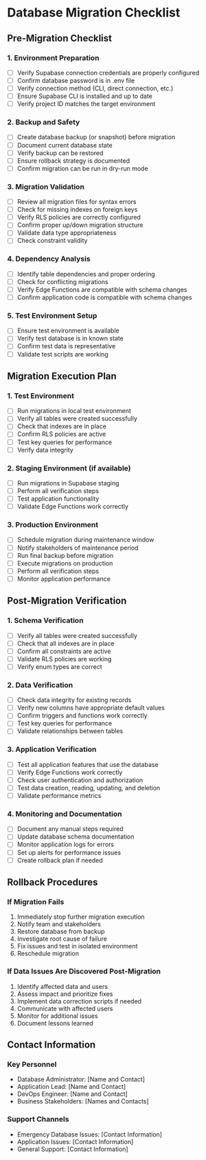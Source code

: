 # Database Migration Checklist

## Pre-Migration Checklist

### 1. Environment Preparation
- [ ] Verify Supabase connection credentials are properly configured
- [ ] Confirm database password is in .env file
- [ ] Verify connection method (CLI, direct connection, etc.)
- [ ] Ensure Supabase CLI is installed and up to date
- [ ] Verify project ID matches the target environment

### 2. Backup and Safety
- [ ] Create database backup (or snapshot) before migration
- [ ] Document current database state
- [ ] Verify backup can be restored
- [ ] Ensure rollback strategy is documented
- [ ] Confirm migration can be run in dry-run mode

### 3. Migration Validation
- [ ] Review all migration files for syntax errors
- [ ] Check for missing indexes on foreign keys
- [ ] Verify RLS policies are correctly configured
- [ ] Confirm proper up/down migration structure
- [ ] Validate data type appropriateness
- [ ] Check constraint validity

### 4. Dependency Analysis
- [ ] Identify table dependencies and proper ordering
- [ ] Check for conflicting migrations
- [ ] Verify Edge Functions are compatible with schema changes
- [ ] Confirm application code is compatible with schema changes

### 5. Test Environment Setup
- [ ] Ensure test environment is available
- [ ] Verify test database is in known state
- [ ] Confirm test data is representative
- [ ] Validate test scripts are working

## Migration Execution Plan

### 1. Test Environment
- [ ] Run migrations in local test environment
- [ ] Verify all tables were created successfully
- [ ] Check that indexes are in place
- [ ] Confirm RLS policies are active
- [ ] Test key queries for performance
- [ ] Verify data integrity

### 2. Staging Environment (if available)
- [ ] Run migrations in Supabase staging
- [ ] Perform all verification steps
- [ ] Test application functionality
- [ ] Validate Edge Functions work correctly

### 3. Production Environment
- [ ] Schedule migration during maintenance window
- [ ] Notify stakeholders of maintenance period
- [ ] Run final backup before migration
- [ ] Execute migrations on production
- [ ] Perform all verification steps
- [ ] Monitor application performance

## Post-Migration Verification

### 1. Schema Verification
- [ ] Verify all tables were created successfully
- [ ] Check that all indexes are in place
- [ ] Confirm all constraints are active
- [ ] Validate RLS policies are working
- [ ] Verify enum types are correct

### 2. Data Verification
- [ ] Check data integrity for existing records
- [ ] Verify new columns have appropriate default values
- [ ] Confirm triggers and functions work correctly
- [ ] Test key queries for performance
- [ ] Validate relationships between tables

### 3. Application Verification
- [ ] Test all application features that use the database
- [ ] Verify Edge Functions work correctly
- [ ] Check user authentication and authorization
- [ ] Test data creation, reading, updating, and deletion
- [ ] Validate performance metrics

### 4. Monitoring and Documentation
- [ ] Document any manual steps required
- [ ] Update database schema documentation
- [ ] Monitor application logs for errors
- [ ] Set up alerts for performance issues
- [ ] Create rollback plan if needed

## Rollback Procedures

### If Migration Fails
1. Immediately stop further migration execution
2. Notify team and stakeholders
3. Restore database from backup
4. Investigate root cause of failure
5. Fix issues and test in isolated environment
6. Reschedule migration

### If Data Issues Are Discovered Post-Migration
1. Identify affected data and users
2. Assess impact and prioritize fixes
3. Implement data correction scripts if needed
4. Communicate with affected users
5. Monitor for additional issues
6. Document lessons learned

## Contact Information

### Key Personnel
- Database Administrator: [Name and Contact]
- Application Lead: [Name and Contact]
- DevOps Engineer: [Name and Contact]
- Business Stakeholders: [Names and Contacts]

### Support Channels
- Emergency Database Issues: [Contact Information]
- Application Issues: [Contact Information]
- General Support: [Contact Information]